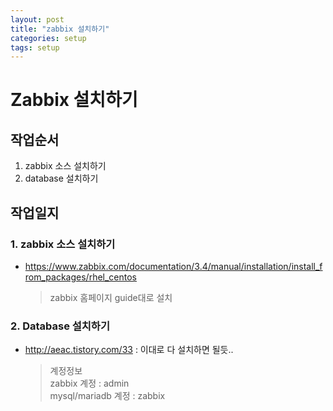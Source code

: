 ```yaml
---
layout: post
title: "zabbix 설치하기"
categories: setup
tags: setup
---
```


# Zabbix 설치하기

## 작업순서

1. zabbix 소스 설치하기
2. database 설치하기

## 작업일지

### 1. zabbix 소스 설치하기

- <https://www.zabbix.com/documentation/3.4/manual/installation/install_from_packages/rhel_centos>

    > zabbix 홈페이지 guide대로 설치

### 2. Database 설치하기

- <http://aeac.tistory.com/33> : 이대로 다 설치하면 될듯..

    > 계정정보  
zabbix 계정 : admin  
mysql/mariadb 계정 : zabbix  
